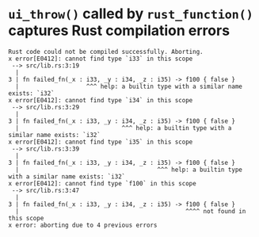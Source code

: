 # `ui_throw()` called by `rust_function()` captures Rust compilation errors

    Rust code could not be compiled successfully. Aborting.
    x error[E0412]: cannot find type `i33` in this scope
     --> src/lib.rs:3:19
      |
    3 | fn failed_fn(_x : i33, _y : i34, _z : i35) -> f100 { false }
      |                   ^^^ help: a builtin type with a similar name exists: `i32`
    x error[E0412]: cannot find type `i34` in this scope
     --> src/lib.rs:3:29
      |
    3 | fn failed_fn(_x : i33, _y : i34, _z : i35) -> f100 { false }
      |                             ^^^ help: a builtin type with a similar name exists: `i32`
    x error[E0412]: cannot find type `i35` in this scope
     --> src/lib.rs:3:39
      |
    3 | fn failed_fn(_x : i33, _y : i34, _z : i35) -> f100 { false }
      |                                       ^^^ help: a builtin type with a similar name exists: `i32`
    x error[E0412]: cannot find type `f100` in this scope
     --> src/lib.rs:3:47
      |
    3 | fn failed_fn(_x : i33, _y : i34, _z : i35) -> f100 { false }
      |                                               ^^^^ not found in this scope
    x error: aborting due to 4 previous errors

